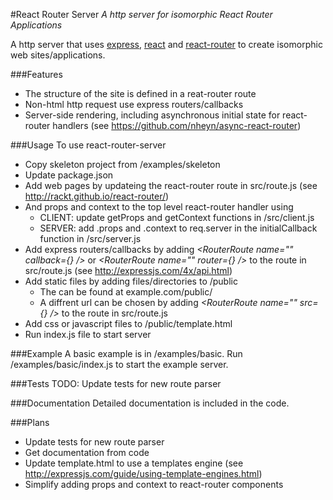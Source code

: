 #React Router Server
*A http server for isomorphic React Router Applications*

A http server that uses [express][0], [react][1] and [react-router][2] to create isomorphic web sites/applications.

[0]: http://expressjs.com
[1]: http://facebook.github.io/react/
[2]: http://rackt.github.io/react-router/

###Features
* The structure of the site is defined in a reat-router route
* Non-html http request use express routers/callbacks
* Server-side rendering, including asynchronous initial state for react-router handlers (see https://github.com/nheyn/async-react-router)

###Usage
To use react-router-server

* Copy skeleton project from /examples/skeleton
* Update package.json
* Add web pages by updateing the react-router route in src/route.js (see http://rackt.github.io/react-router/)
* And props and context to the top level react-router handler using
  * CLIENT: update getProps and getContext functions in /src/client.js
  * SERVER: add .props and .context to req.server in the initialCallback function in /src/server.js
* Add express routers/callbacks by adding *<RouterRoute name="<uri>" callback={<express callback>} />* or *<RouterRoute name="<uri>" router={<express router>} />* to the route in src/route.js (see http://expressjs.com/4x/api.html)
* Add static files by adding files/directories to /public
  * The can be found at example.com/public/<file path>
  * A diffrent url can be chosen by adding *<RouterRoute name="<file name>" src={<file path>} />* to the route in src/route.js
* Add css or javascript files to /public/template.html
* Run index.js file to start server

###Example
A basic example is in /examples/basic. Run /examples/basic/index.js to start the example server.

###Tests
TODO: Update tests for new route parser

###Documentation
Detailed documentation is included in the code.

###Plans
* Update tests for new route parser
* Get documentation from code
* Update template.html to use a templates engine (see http://expressjs.com/guide/using-template-engines.html)
* Simplify adding props and context to react-router components
